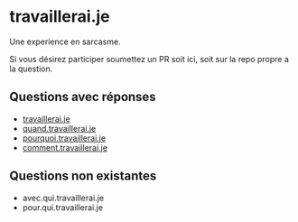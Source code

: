 # travaillerai.je
Une experience en sarcasme.

Si vous désirez participer soumettez un PR soit ici, soit sur la repo propre a la question.

## Questions avec réponses
- [travaillerai.je](http://travaillerai.je)
- [quand.travaillerai.je](http://quand.travaillerai.je)
- [pourquoi.travaillerai.je](http://pourquoi.travaillerai.je)
- [comment.travaillerai.je](http://comment.travaillerai.je)

## Questions non existantes
- avec.qui.travaillerai.je
- pour.qui.travaillerai.je
